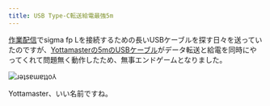```yaml
---
title: USB Type-C転送給電最強5m
---
```

[作業配信](https://www.youtube.com/c/r7kamura)でsigma fp Lを接続するための長いUSBケーブルを探す日々を送っていたのですが、[Yottamasterの5mのUSBケーブル](https://www.amazon.co.jp/dp/B09Y1BY75P)がデータ転送と給電を同時にやってくれて問題無く動作したため、無事エンドゲームとなりました。

![](https://lh3.googleusercontent.com/SgD_iXRhmZFk6a2VVuHX5hNYK7HHNA3HFECX5TVuNpxeSUI_LrWENCYKOy3Oq1ZAQ7tPQ87CJ01pL_9HaRWAaX3iRPLAKz1jrKhS0qu2SOXez4IztGHDxdkg04xU91YqdzQV4pYwCQ8V7AjPD07Vegw "ɹǝʇsɐɯɐʇʇo⅄")

Yottamaster、いい名前ですね。
